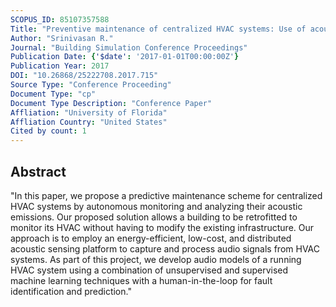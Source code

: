 ```yaml
---
SCOPUS_ID: 85107357588
Title: "Preventive maintenance of centralized HVAC systems: Use of acoustic sensors, feature extraction, and unsupervised learning"
Author: "Srinivasan R."
Journal: "Building Simulation Conference Proceedings"
Publication Date: {'$date': '2017-01-01T00:00:00Z'}
Publication Year: 2017
DOI: "10.26868/25222708.2017.715"
Source Type: "Conference Proceeding"
Document Type: "cp"
Document Type Description: "Conference Paper"
Affliation: "University of Florida"
Affliation Country: "United States"
Cited by count: 1
---
```


## Abstract
"In this paper, we propose a predictive maintenance scheme for centralized HVAC systems by autonomous monitoring and analyzing their acoustic emissions. Our proposed solution allows a building to be retrofitted to monitor its HVAC without having to modify the existing infrastructure. Our approach is to employ an energy-efficient, low-cost, and distributed acoustic sensing platform to capture and process audio signals from HVAC systems. As part of this project, we develop audio models of a running HVAC system using a combination of unsupervised and supervised machine learning techniques with a human-in-the-loop for fault identification and prediction."
